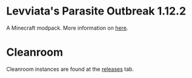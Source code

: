 # Levviata's Parasite Outbreak 1.12.2
A Minecraft modpack. More information on [here](https://modrinth.com/modpack/levviatas-parasite-outbreak).
# Cleanroom
Cleanroom instances are found at the [releases](https://github.com/Levviata/LevviatasParasiteOutbreak1.12.2/releases) tab.

